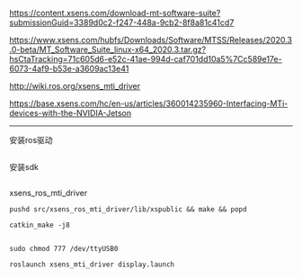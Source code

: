 https://content.xsens.com/download-mt-software-suite?submissionGuid=3389d0c2-f247-448a-9cb2-8f8a81c41cd7


https://www.xsens.com/hubfs/Downloads/Software/MTSS/Releases/2020.3.0-beta/MT_Software_Suite_linux-x64_2020.3.tar.gz?hsCtaTracking=71c605d6-e52c-41ae-994d-caf701dd10a5%7Cc589e17e-6073-4af9-b53e-a3609ac13e41

http://wiki.ros.org/xsens_mti_driver


https://base.xsens.com/hc/en-us/articles/360014235960-Interfacing-MTi-devices-with-the-NVIDIA-Jetson


---

安装ros驱动
```

```

安装sdk
```

```

xsens_ros_mti_driver
```
pushd src/xsens_ros_mti_driver/lib/xspublic && make && popd

catkin_make -j8


```
```
sudo chmod 777 /dev/ttyUSB0

roslaunch xsens_mti_driver display.launch
```